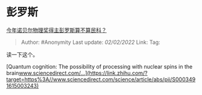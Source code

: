 # 彭罗斯
[今年诺贝尔物理奖得主彭罗斯算不算民科？](https://www.zhihu.com/question/424520091/answer/1515227034)

> Author: #Anonymity 
> Last update: *02/02/2022* 
> Link:
> Tag: 

读一下这个。

[Quantum cognition: The possibility of processing with nuclear spins in the brain​www.sciencedirect.com/...](https://link.zhihu.com/?target=https%3A//www.sciencedirect.com/science/article/abs/pii/S0003491615003243)